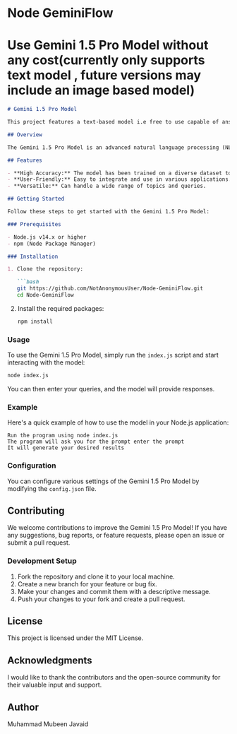 # Node GeminiFlow

# Use Gemini 1.5 Pro Model without any cost(currently only supports text model , future versions may include an image based model)
 
```markdown
# Gemini 1.5 Pro Model

This project features a text-based model i.e free to use capable of answering your queries.

## Overview

The Gemini 1.5 Pro Model is an advanced natural language processing (NLP) model designed to understand and respond to various queries with high accuracy. Whether you're looking for information, need assistance, or just want to have a conversation, the Gemini 1.5 Pro Model is here to help.

## Features

- **High Accuracy:** The model has been trained on a diverse dataset to ensure accurate and relevant responses.
- **User-Friendly:** Easy to integrate and use in various applications.
- **Versatile:** Can handle a wide range of topics and queries.

## Getting Started

Follow these steps to get started with the Gemini 1.5 Pro Model:

### Prerequisites

- Node.js v14.x or higher
- npm (Node Package Manager)

### Installation

1. Clone the repository:

   ```bash
   git https://github.com/NotAnonymousUser/Node-GeminiFlow.git
   cd Node-GeminiFlow
   ```

2. Install the required packages:

   ```bash
   npm install
   ```

### Usage

To use the Gemini 1.5 Pro Model, simply run the `index.js` script and start interacting with the model:

```bash
node index.js
```

You can then enter your queries, and the model will provide responses.

### Example

Here's a quick example of how to use the model in your Node.js application:

```
Run the program using node index.js
The program will ask you for the prompt enter the prompt
It will generate your desired results
```

### Configuration

You can configure various settings of the Gemini 1.5 Pro Model by modifying the `config.json` file.

## Contributing

We welcome contributions to improve the Gemini 1.5 Pro Model! If you have any suggestions, bug reports, or feature requests, please open an issue or submit a pull request.

### Development Setup

1. Fork the repository and clone it to your local machine.
2. Create a new branch for your feature or bug fix.
3. Make your changes and commit them with a descriptive message.
4. Push your changes to your fork and create a pull request.

## License

This project is licensed under the MIT License.

## Acknowledgments

I would like to thank the contributors and the open-source community for their valuable input and support.

## Author
Muhammad Mubeen Javaid
